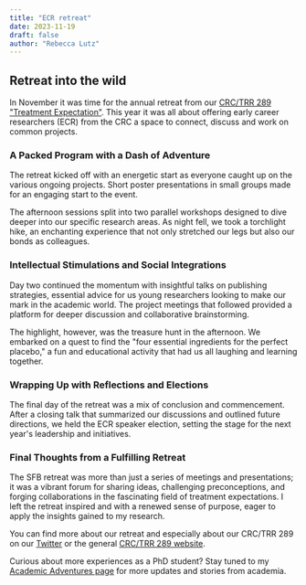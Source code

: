 ```yaml
---
title: "ECR retreat"
date: 2023-11-19
draft: false
author: "Rebecca Lutz"
---
```


## Retreat into the wild

In November it was time for the annual retreat from our [CRC/TRR 289 "Treatment Expectation"](https://treatment-expectation.de/). This year it was all about offering early career researchers (ECR) from the CRC a space to connect, discuss and work on common projects.

### A Packed Program with a Dash of Adventure

The retreat kicked off with an energetic start as everyone caught up on the various ongoing projects. Short poster presentations in small groups made for an engaging start to the event.

The afternoon sessions split into two parallel workshops designed to dive deeper into our specific research areas. As night fell, we took a torchlight hike, an enchanting experience that not only stretched our legs but also our bonds as colleagues.

### Intellectual Stimulations and Social Integrations

Day two continued the momentum with insightful talks on publishing strategies, essential advice for us young researchers looking to make our mark in the academic world. The project meetings that followed provided a platform for deeper discussion and collaborative brainstorming.

The highlight, however, was the treasure hunt in the afternoon. We embarked on a quest to find the "four essential ingredients for the perfect placebo," a fun and educational activity that had us all laughing and learning together.

### Wrapping Up with Reflections and Elections

The final day of the retreat was a mix of conclusion and commencement. After a closing talk that summarized our discussions and outlined future directions, we held the ECR speaker election, setting the stage for the next year's leadership and initiatives.

### Final Thoughts from a Fulfilling Retreat

The SFB retreat was more than just a series of meetings and presentations; it was a vibrant forum for sharing ideas, challenging preconceptions, and forging collaborations in the fascinating field of treatment expectations. I left the retreat inspired and with a renewed sense of purpose, eager to apply the insights gained to my research.

You can find more about our retreat and especially about our CRC/TRR 289 on our [Twitter](https://twitter.com/sfb_trr289/status/1725455413447946272) or the general [CRC/TRR 289 website](https://treatment-expectation.de/).

Curious about more experiences as a PhD student? Stay tuned to my [Academic Adventures page](/academic-adventures/) for more updates and stories from academia.
